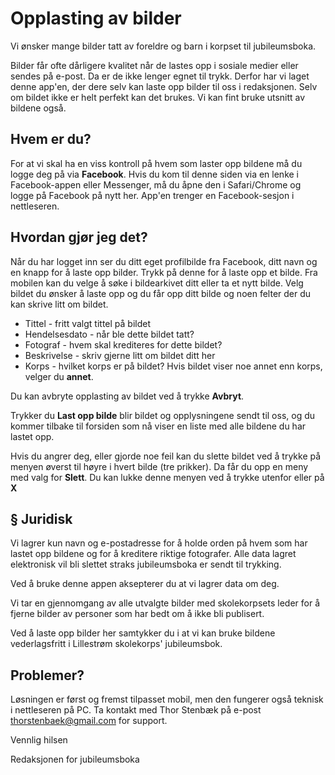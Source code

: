 # Opplasting av bilder
Vi ønsker mange bilder tatt av foreldre og barn i korpset til jubileumsboka.

Bilder får ofte dårligere kvalitet når de lastes opp i sosiale medier eller sendes på e-post. Da er de ikke lenger egnet til trykk. Derfor har vi laget denne app'en, der dere selv kan laste opp bilder til oss i redaksjonen. Selv om bildet ikke er helt perfekt kan det brukes. Vi kan fint bruke utsnitt av bildene også.

## Hvem er du?
For at vi skal ha en viss kontroll på hvem som laster opp bildene må du logge deg på via __Facebook__. Hvis du kom til denne siden via en lenke i Facebook-appen eller Messenger, må du åpne den i Safari/Chrome og logge på Facebook på nytt her. App'en trenger en Facebook-sesjon i nettleseren. 

## Hvordan gjør jeg det?
Når du har logget inn ser du ditt eget profilbilde fra Facebook, ditt navn og en knapp for å laste opp bilder. Trykk på denne for å laste opp et bilde. Fra mobilen kan du velge å søke i bildearkivet ditt eller ta et nytt bilde. Velg bildet du ønsker å laste opp og du får opp ditt bilde og noen felter der du kan skrive litt om bildet. 

* Tittel - fritt valgt tittel på bildet
* Hendelsesdato - når ble dette bildet tatt?
* Fotograf - hvem skal krediteres for dette bildet?
* Beskrivelse - skriv gjerne litt om bildet ditt her
* Korps - hvilket korps er på bildet? Hvis bildet viser noe annet enn korps, velger du __annet__.

Du kan avbryte opplasting av bildet ved å trykke __Avbryt__. 

Trykker du __Last opp bilde__ blir bildet og opplysningene sendt til oss, og du kommer tilbake til forsiden som nå viser en liste med alle bildene du har lastet opp.

Hvis du angrer deg, eller gjorde noe feil kan du slette bildet ved å trykke på menyen øverst til høyre i hvert bilde (tre prikker). Da får du opp en meny med valg for __Slett__. Du kan lukke denne menyen ved å trykke utenfor eller på __X__

## § Juridisk
Vi lagrer kun navn og e-postadresse for å holde orden på hvem som har lastet opp bildene og for å kreditere riktige fotografer. Alle data lagret elektronisk vil bli slettet straks jubileumsboka er sendt til trykking. 

Ved å bruke denne appen aksepterer du at vi lagrer data om deg. 

Vi tar en gjennomgang av alle utvalgte bilder med skolekorpsets leder for å fjerne bilder av personer som har bedt om å ikke bli publisert.

Ved å laste opp bilder her samtykker du i at vi kan bruke bildene vederlagsfritt i Lillestrøm skolekorps' jubileumsbok. 

## Problemer?
Løsningen er først og fremst tilpasset mobil, men den fungerer også teknisk i nettleseren på PC.
Ta kontakt med Thor Stenbæk på e-post thorstenbaek@gmail.com for support.

Vennlig hilsen

Redaksjonen for jubileumsboka
